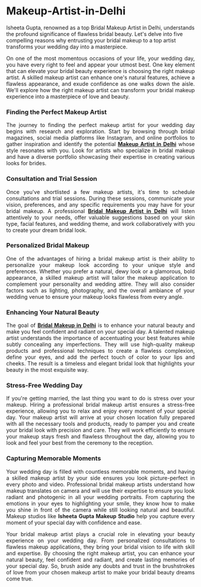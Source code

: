 # Makeup-Artist-in-Delhi
 Isheeta Gupta, renowned as a top Bridal Makeup Artist in Delhi,  understands the profound significance of flawless bridal beauty. Let's delve into five compelling reasons why entrusting your bridal makeup to a top artist transforms your wedding day into a masterpiece.
<p style="text-align: justify;">On one of the most momentous occasions of your life, your wedding day, you have every right to feel and appear your utmost best. One key element that can elevate your bridal beauty experience is choosing the right makeup artist. A skilled makeup artist can enhance one's natural features, achieve a flawless appearance, and exude confidence as one walks down the aisle. We'll explore how the right makeup artist can transform your bridal makeup experience into a masterpiece of love and beauty.</p>
<h3 style="text-align: justify;"><strong>Finding the Perfect Makeup Artist</strong></h3>
<p style="text-align: justify;">The journey to finding the perfect makeup artist for your wedding day begins with research and exploration. Start by browsing through bridal magazines, social media platforms like Instagram, and online portfolios to gather inspiration and identify the potential <a title="Makeup Artist in Delhi" href="https://www.isheetaguptamakeupstudio.com/" target="_blank"><strong>Makeup Artist in Delhi</strong></a> whose style resonates with you. Look for artists who specialize in bridal makeup and have a diverse portfolio showcasing their expertise in creating various looks for brides.</p>
<h3 style="text-align: justify;"><strong>Consultation and Trial Session</strong></h3>
<p style="text-align: justify;">Once you've shortlisted a few makeup artists, it's time to schedule consultations and trial sessions. During these sessions, communicate your vision, preferences, and any specific requirements you may have for your bridal makeup. A professional <a title="Bridal Makeup Artist in Delhi" href="https://themediumblog.com/why-hiring-an-hd-makeup-artist-this-winter-is-the-best-decision/" target="_blank"><strong>Bridal Makeup Artist in Delhi</strong></a> will listen attentively to your needs, offer valuable suggestions based on your skin type, facial features, and wedding theme, and work collaboratively with you to create your dream bridal look.</p>
<h3 style="text-align: justify;"><strong>Personalized Bridal Makeup</strong></h3>
<p style="text-align: justify;">One of the advantages of hiring a bridal makeup artist is their ability to personalize your makeup look according to your unique style and preferences. Whether you prefer a natural, dewy look or a glamorous, bold appearance, a skilled makeup artist will tailor the makeup application to complement your personality and wedding attire. They will also consider factors such as lighting, photography, and the overall ambiance of your wedding venue to ensure your makeup looks flawless from every angle.</p>
<h3 style="text-align: justify;"><strong>Enhancing Your Natural Beauty</strong></h3>
<p style="text-align: justify;">The goal of <a title="Bridal Makeup in Delhi" href="https://medium.com/@isheetamakeupstudio22/enhance-your-dream-wedding-look-with-a-bridal-makeup-artist-217461549848" target="_blank"><strong>Bridal Makeup in Delhi</strong></a> is to enhance your natural beauty and make you feel confident and radiant on your special day. A talented makeup artist understands the importance of accentuating your best features while subtly concealing any imperfections. They will use high-quality makeup products and professional techniques to create a flawless complexion, define your eyes, and add the perfect touch of color to your lips and cheeks. The result is a timeless and elegant bridal look that highlights your beauty in the most exquisite way.</p>
<h3 style="text-align: justify;"><strong>Stress-Free Wedding Day</strong></h3>
<p style="text-align: justify;">If you're getting married, the last thing you want to do is stress over your makeup. Hiring a professional bridal makeup artist ensures a stress-free experience, allowing you to relax and enjoy every moment of your special day. Your makeup artist will arrive at your chosen location fully prepared with all the necessary tools and products, ready to pamper you and create your bridal look with precision and care. They will work efficiently to ensure your makeup stays fresh and flawless throughout the day, allowing you to look and feel your best from the ceremony to the reception.</p>
<h3 style="text-align: justify;"><strong>Capturing Memorable Moments</strong></h3>
<p style="text-align: justify;">Your wedding day is filled with countless memorable moments, and having a skilled makeup artist by your side ensures you look picture-perfect in every photo and video. Professional bridal makeup artists understand how makeup translates on camera and will use their expertise to ensure you look radiant and photogenic in all your wedding portraits. From capturing the emotions in your eyes to highlighting your smile, they know how to make you shine in front of the camera while still looking natural and beautiful. Makeup studios like <strong>Isheeta Gupta Makeup Studio</strong> help you capture every moment of your special day with confidence and ease.</p>
<p style="text-align: justify;">Your bridal makeup artist plays a crucial role in elevating your beauty experience on your wedding day. From personalized consultations to flawless makeup applications, they bring your bridal vision to life with skill and expertise. By choosing the right makeup artist, you can enhance your natural beauty, feel confident and radiant, and create lasting memories of your special day. So, brush aside any doubts and trust in the brushstrokes of love from your chosen makeup artist to make your bridal beauty dreams come true.</p>

